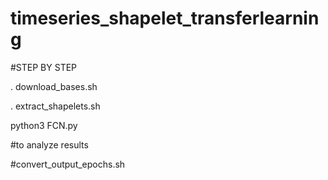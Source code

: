 # timeseries_shapelet_transferlearning

#STEP BY STEP

. download_bases.sh

. extract_shapelets.sh

python3 FCN.py <SERIE>

#to analyze results


#convert_output_epochs.sh 

